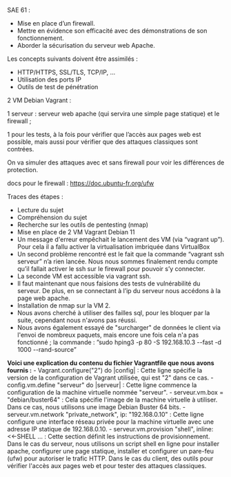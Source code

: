 SAE 61 :

- Mise en place d’un firewall.
- Mettre en évidence son efficacité avec des démonstrations de son fonctionnement.
- Aborder la sécurisation du serveur web Apache.

Les concepts suivants doivent être assimilés :

- HTTP/HTTPS, SSL/TLS, TCP/IP, ...
- Utilisation des ports IP
- Outils de test de pénétration

2 VM Debian Vagrant :

1 serveur : serveur web apache (qui servira une simple page statique) et le firewall ;

1 pour les tests, à la fois pour vérifier que l’accès aux pages web est possible, mais aussi pour vérifier que des attaques classiques sont contrées.

On va simuler des attaques avec et sans firewall pour voir les différences de protection.

docs pour le firewall : <https://doc.ubuntu-fr.org/ufw>

Traces des étapes :

- Lecture du sujet
- Compréhension du sujet
- Recherche sur les outils de pentesting (nmap)
- Mise en place de 2 VM Vagrant Debian 11
- Un message d'erreur empêchait le lancement des VM (via “vagrant up”). Pour cela il a fallu activer la virtualisation imbriquée dans VirtualBox
- Un second problème rencontré est le fait que la commande “vagrant ssh serveur” n’a rien lancée. Nous nous sommes finalement rendu compte qu’il fallait activer le ssh sur le firewall pour pouvoir s’y connecter.
- La seconde VM est accessible via vagrant ssh.
- Il faut maintenant que nous faisions des tests de vulnérabilité du serveur. De plus, en se connectant à l’ip du serveur nous accédons à la page web apache.
- Installation de nmap sur la VM 2.
- Nous avons cherché à utiliser des failles sql, pour les bloquer par la suite, cependant nous n'avons pas réussi.
- Nous avons également essayé de "surcharger" de données le client via l'envoi de nombreux paquets, mais encore une fois cela n'a pas fonctionné ; la commande : ”sudo hping3 -p 80 -S 192.168.10.3 --fast -d 1000 --rand-source”

**Voici une explication du contenu du fichier Vagrantfile que nous avons fournis :**
    - Vagrant.configure("2") do |config| : Cette ligne spécifie la version de la configuration de Vagrant utilisée, qui est "2" dans ce cas.
    - config.vm.define "serveur" do |serveur| : Cette ligne commence la configuration de la machine virtuelle nommée "serveur".
    - serveur.vm.box = "debian/buster64" : Cela spécifie l'image de la machine virtuelle à utiliser. Dans ce cas, nous utilisons une image Debian Buster 64 bits.
    - serveur.vm.network "private_network", ip: "192.168.0.10" : Cette ligne configure une interface réseau privée pour la machine virtuelle avec une adresse IP statique de 192.168.0.10.
    - serveur.vm.provision "shell", inline: <<-SHELL ... : Cette section définit les instructions de provisionnement. 
Dans le cas du serveur, nous utilisons un script shell en ligne pour installer apache, configurer une page statique, installer et configurer un pare-feu (ufw) pour autoriser le trafic HTTP.
Dans le cas du client, des outils pour vérifier l'accès aux pages web et pour tester des attaques classiques.
